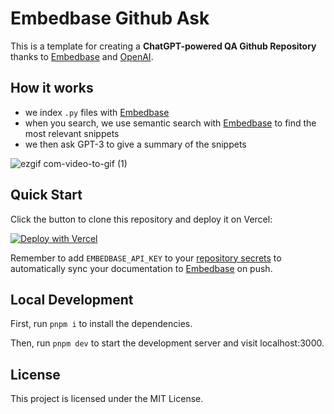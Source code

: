 # Embedbase Github Ask

This is a template for creating a **ChatGPT-powered QA Github Repository** thanks to [Embedbase](https://embedbase.xyz) and [OpenAI](https://openai.com).


## How it works

* we index `.py` files with [Embedbase](https://github.com/another-ai/embedbase)
* when you search, we use semantic search with [Embedbase](https://github.com/another-ai/embedbase) to find the most relevant snippets
* we then ask GPT-3 to give a summary of the snippets


![ezgif com-video-to-gif (1)](https://user-images.githubusercontent.com/11430621/220747631-f69cf532-e464-4ec1-ac04-75018f77d561.gif)


## Quick Start

Click the button to clone this repository and deploy it on Vercel:

[![Deploy with Vercel](https://vercel.com/button)](https://vercel.com/new/clone?repository-url=https%3A%2F%2Fgithub.com%2Fanother-ai%2Fchat-gpt-github&env=EMBEDBASE_API_KEY,OPENAI_API_KEY&envDescription=Get%20your%20API%20key%20on%20Embedbase%20website%20at%20https%3A%2F%2Fapp.embedbase.xyz%20and%20your%20OpenAI%20key%20at%20https%3A%2F%2Fplatform.openai.com%2Faccount%2Fapi-keys)

Remember to add `EMBEDBASE_API_KEY` to your [repository secrets](https://docs.github.com/en/rest/actions/secrets) to automatically sync your documentation to [Embedbase](https://embedbase.xyz) on push.

## Local Development

First, run `pnpm i` to install the dependencies.

Then, run `pnpm dev` to start the development server and visit localhost:3000.

## License

This project is licensed under the MIT License.
